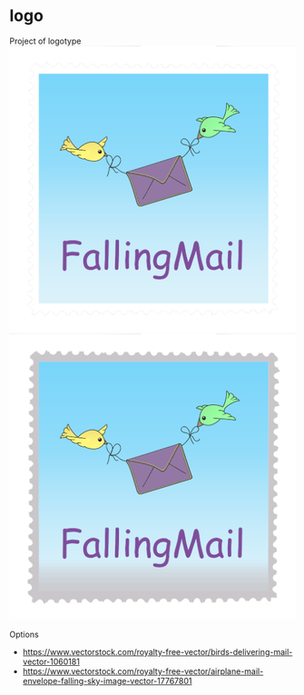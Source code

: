 # logo
Project of logotype
![logo](falling-mail.png)
![logo](falling-mail1.png)

Options
+ https://www.vectorstock.com/royalty-free-vector/birds-delivering-mail-vector-1060181
+ https://www.vectorstock.com/royalty-free-vector/airplane-mail-envelope-falling-sky-image-vector-17767801
